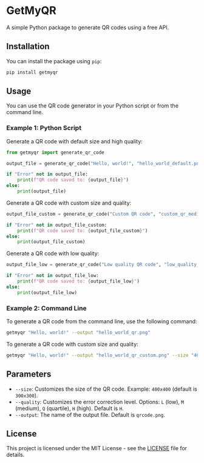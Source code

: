 # GetMyQR

A simple Python package to generate QR codes using a free API.

## Installation

You can install the package using `pip`:

```bash
pip install getmyqr
```

## Usage

You can use the QR code generator in your Python script or from the command line.

### Example 1: Python Script

Generate a QR code with default size and high quality:

```python
from getmyqr import generate_qr_code

output_file = generate_qr_code("Hello, world!", "hello_world_default.png")

if "Error" not in output_file:
    print(f"QR code saved to: {output_file}")
else:
    print(output_file)
```

Generate a QR code with custom size and quality:

```python
output_file_custom = generate_qr_code("Custom QR code", "custom_qr_medium.png", size="400x400", quality="M")

if "Error" not in output_file_custom:
    print(f"QR code saved to: {output_file_custom}")
else:
    print(output_file_custom)
```

Generate a QR code with low quality:

```python
output_file_low = generate_qr_code("Low quality QR code", "low_quality_qr.png", size="500x500", quality="L")

if "Error" not in output_file_low:
    print(f"QR code saved to: {output_file_low}")
else:
    print(output_file_low)
```

### Example 2: Command Line

To generate a QR code from the command line, use the following command:

```bash
getmyqr "Hello, world!" --output "hello_world_qr.png"
```

To generate a QR code with custom size and quality:

```bash
getmyqr "Hello, world!" --output "hello_world_qr_custom.png" --size "400x400" --quality "Q"
```

## Parameters

- `--size`: Customizes the size of the QR code. Example: `400x400` (default is `300x300`).
- `--quality`: Customizes the error correction level. Options: `L` (low), `M` (medium), `Q` (quartile), `H` (high). Default is `H`.
- `--output`: The name of the output file. Default is `qrcode.png`.

## License

This project is licensed under the MIT License - see the [LICENSE](LICENSE) file for details.
